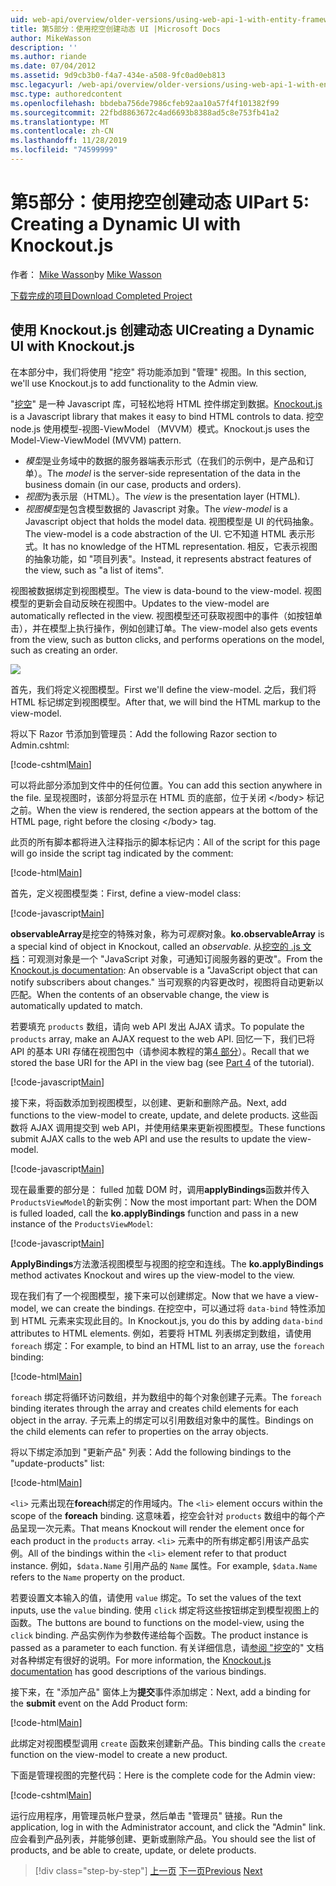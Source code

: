 ```yaml
---
uid: web-api/overview/older-versions/using-web-api-1-with-entity-framework-5/using-web-api-with-entity-framework-part-5
title: 第5部分：使用挖空创建动态 UI |Microsoft Docs
author: MikeWasson
description: ''
ms.author: riande
ms.date: 07/04/2012
ms.assetid: 9d9cb3b0-f4a7-434e-a508-9fc0ad0eb813
msc.legacyurl: /web-api/overview/older-versions/using-web-api-1-with-entity-framework-5/using-web-api-with-entity-framework-part-5
msc.type: authoredcontent
ms.openlocfilehash: bbdeba756de7986cfeb92aa10a57f4f101382f99
ms.sourcegitcommit: 22fbd8863672c4ad6693b8388ad5c8e753fb41a2
ms.translationtype: MT
ms.contentlocale: zh-CN
ms.lasthandoff: 11/28/2019
ms.locfileid: "74599999"
---
```

# <a name="part-5-creating-a-dynamic-ui-with-knockoutjs"></a><span data-ttu-id="ebb39-102">第5部分：使用挖空创建动态 UI</span><span class="sxs-lookup"><span data-stu-id="ebb39-102">Part 5: Creating a Dynamic UI with Knockout.js</span></span>

<span data-ttu-id="ebb39-103">作者： [Mike Wasson](https://github.com/MikeWasson)</span><span class="sxs-lookup"><span data-stu-id="ebb39-103">by [Mike Wasson](https://github.com/MikeWasson)</span></span>

[<span data-ttu-id="ebb39-104">下载完成的项目</span><span class="sxs-lookup"><span data-stu-id="ebb39-104">Download Completed Project</span></span>](https://code.msdn.microsoft.com/ASP-NET-Web-API-with-afa30545)

## <a name="creating-a-dynamic-ui-with-knockoutjs"></a><span data-ttu-id="ebb39-105">使用 Knockout.js 创建动态 UI</span><span class="sxs-lookup"><span data-stu-id="ebb39-105">Creating a Dynamic UI with Knockout.js</span></span>

<span data-ttu-id="ebb39-106">在本部分中，我们将使用 "挖空" 将功能添加到 "管理" 视图。</span><span class="sxs-lookup"><span data-stu-id="ebb39-106">In this section, we'll use Knockout.js to add functionality to the Admin view.</span></span>

<span data-ttu-id="ebb39-107">"[挖空](http://knockoutjs.com/)" 是一种 Javascript 库，可轻松地将 HTML 控件绑定到数据。</span><span class="sxs-lookup"><span data-stu-id="ebb39-107">[Knockout.js](http://knockoutjs.com/) is a Javascript library that makes it easy to bind HTML controls to data.</span></span> <span data-ttu-id="ebb39-108">挖空 node.js 使用模型-视图-ViewModel （MVVM）模式。</span><span class="sxs-lookup"><span data-stu-id="ebb39-108">Knockout.js uses the Model-View-ViewModel (MVVM) pattern.</span></span>

- <span data-ttu-id="ebb39-109">*模型*是业务域中的数据的服务器端表示形式（在我们的示例中，是产品和订单）。</span><span class="sxs-lookup"><span data-stu-id="ebb39-109">The *model* is the server-side representation of the data in the business domain (in our case, products and orders).</span></span>
- <span data-ttu-id="ebb39-110">*视图*为表示层（HTML）。</span><span class="sxs-lookup"><span data-stu-id="ebb39-110">The *view* is the presentation layer (HTML).</span></span>
- <span data-ttu-id="ebb39-111">*视图模型*是包含模型数据的 Javascript 对象。</span><span class="sxs-lookup"><span data-stu-id="ebb39-111">The *view-model* is a Javascript object that holds the model data.</span></span> <span data-ttu-id="ebb39-112">视图模型是 UI 的代码抽象。</span><span class="sxs-lookup"><span data-stu-id="ebb39-112">The view-model is a code abstraction of the UI.</span></span> <span data-ttu-id="ebb39-113">它不知道 HTML 表示形式。</span><span class="sxs-lookup"><span data-stu-id="ebb39-113">It has no knowledge of the HTML representation.</span></span> <span data-ttu-id="ebb39-114">相反，它表示视图的抽象功能，如 "项目列表"。</span><span class="sxs-lookup"><span data-stu-id="ebb39-114">Instead, it represents abstract features of the view, such as "a list of items".</span></span>

<span data-ttu-id="ebb39-115">视图被数据绑定到视图模型。</span><span class="sxs-lookup"><span data-stu-id="ebb39-115">The view is data-bound to the view-model.</span></span> <span data-ttu-id="ebb39-116">视图模型的更新会自动反映在视图中。</span><span class="sxs-lookup"><span data-stu-id="ebb39-116">Updates to the view-model are automatically reflected in the view.</span></span> <span data-ttu-id="ebb39-117">视图模型还可获取视图中的事件（如按钮单击），并在模型上执行操作，例如创建订单。</span><span class="sxs-lookup"><span data-stu-id="ebb39-117">The view-model also gets events from the view, such as button clicks, and performs operations on the model, such as creating an order.</span></span>

![](using-web-api-with-entity-framework-part-5/_static/image1.png)

<span data-ttu-id="ebb39-118">首先，我们将定义视图模型。</span><span class="sxs-lookup"><span data-stu-id="ebb39-118">First we'll define the view-model.</span></span> <span data-ttu-id="ebb39-119">之后，我们将 HTML 标记绑定到视图模型。</span><span class="sxs-lookup"><span data-stu-id="ebb39-119">After that, we will bind the HTML markup to the view-model.</span></span>

<span data-ttu-id="ebb39-120">将以下 Razor 节添加到管理员：</span><span class="sxs-lookup"><span data-stu-id="ebb39-120">Add the following Razor section to Admin.cshtml:</span></span>

[!code-cshtml[Main](using-web-api-with-entity-framework-part-5/samples/sample1.cshtml)]

<span data-ttu-id="ebb39-121">可以将此部分添加到文件中的任何位置。</span><span class="sxs-lookup"><span data-stu-id="ebb39-121">You can add this section anywhere in the file.</span></span> <span data-ttu-id="ebb39-122">呈现视图时，该部分将显示在 HTML 页的底部，位于关闭 &lt;/body&gt; 标记之前。</span><span class="sxs-lookup"><span data-stu-id="ebb39-122">When the view is rendered, the section appears at the bottom of the HTML page, right before the closing &lt;/body&gt; tag.</span></span>

<span data-ttu-id="ebb39-123">此页的所有脚本都将进入注释指示的脚本标记内：</span><span class="sxs-lookup"><span data-stu-id="ebb39-123">All of the script for this page will go inside the script tag indicated by the comment:</span></span>

[!code-html[Main](using-web-api-with-entity-framework-part-5/samples/sample2.html)]

<span data-ttu-id="ebb39-124">首先，定义视图模型类：</span><span class="sxs-lookup"><span data-stu-id="ebb39-124">First, define a view-model class:</span></span>

[!code-javascript[Main](using-web-api-with-entity-framework-part-5/samples/sample3.js)]

<span data-ttu-id="ebb39-125">**observableArray**是挖空的特殊对象，称为可*观察*对象。</span><span class="sxs-lookup"><span data-stu-id="ebb39-125">**ko.observableArray** is a special kind of object in Knockout, called an *observable*.</span></span> <span data-ttu-id="ebb39-126">从[挖空的 .js 文档](http://knockoutjs.com/documentation/observables.html)：可观测对象是一个 "JavaScript 对象，可通知订阅服务器的更改"。</span><span class="sxs-lookup"><span data-stu-id="ebb39-126">From the [Knockout.js documentation](http://knockoutjs.com/documentation/observables.html): An observable is a "JavaScript object that can notify subscribers about changes."</span></span> <span data-ttu-id="ebb39-127">当可观察的内容更改时，视图将自动更新以匹配。</span><span class="sxs-lookup"><span data-stu-id="ebb39-127">When the contents of an observable change, the view is automatically updated to match.</span></span>

<span data-ttu-id="ebb39-128">若要填充 `products` 数组，请向 web API 发出 AJAX 请求。</span><span class="sxs-lookup"><span data-stu-id="ebb39-128">To populate the `products` array, make an AJAX request to the web API.</span></span> <span data-ttu-id="ebb39-129">回忆一下，我们已将 API 的基本 URI 存储在视图包中（请参阅本教程的第[4 部分](using-web-api-with-entity-framework-part-4.md)）。</span><span class="sxs-lookup"><span data-stu-id="ebb39-129">Recall that we stored the base URI for the API in the view bag (see [Part 4](using-web-api-with-entity-framework-part-4.md) of the tutorial).</span></span>

[!code-javascript[Main](using-web-api-with-entity-framework-part-5/samples/sample4.js?highlight=5)]

<span data-ttu-id="ebb39-130">接下来，将函数添加到视图模型，以创建、更新和删除产品。</span><span class="sxs-lookup"><span data-stu-id="ebb39-130">Next, add functions to the view-model to create, update, and delete products.</span></span> <span data-ttu-id="ebb39-131">这些函数将 AJAX 调用提交到 web API，并使用结果来更新视图模型。</span><span class="sxs-lookup"><span data-stu-id="ebb39-131">These functions submit AJAX calls to the web API and use the results to update the view-model.</span></span>

[!code-javascript[Main](using-web-api-with-entity-framework-part-5/samples/sample5.js?highlight=7)]

<span data-ttu-id="ebb39-132">现在最重要的部分是： fulled 加载 DOM 时，调用**applyBindings**函数并传入 `ProductsViewModel`的新实例：</span><span class="sxs-lookup"><span data-stu-id="ebb39-132">Now the most important part: When the DOM is fulled loaded, call the **ko.applyBindings** function and pass in a new instance of the `ProductsViewModel`:</span></span>

[!code-javascript[Main](using-web-api-with-entity-framework-part-5/samples/sample6.js)]

<span data-ttu-id="ebb39-133">**ApplyBindings**方法激活视图模型与视图的挖空和连线。</span><span class="sxs-lookup"><span data-stu-id="ebb39-133">The **ko.applyBindings** method activates Knockout and wires up the view-model to the view.</span></span>

<span data-ttu-id="ebb39-134">现在我们有了一个视图模型，接下来可以创建绑定。</span><span class="sxs-lookup"><span data-stu-id="ebb39-134">Now that we have a view-model, we can create the bindings.</span></span> <span data-ttu-id="ebb39-135">在挖空中，可以通过将 `data-bind` 特性添加到 HTML 元素来实现此目的。</span><span class="sxs-lookup"><span data-stu-id="ebb39-135">In Knockout.js, you do this by adding `data-bind` attributes to HTML elements.</span></span> <span data-ttu-id="ebb39-136">例如，若要将 HTML 列表绑定到数组，请使用 `foreach` 绑定：</span><span class="sxs-lookup"><span data-stu-id="ebb39-136">For example, to bind an HTML list to an array, use the `foreach` binding:</span></span>

[!code-html[Main](using-web-api-with-entity-framework-part-5/samples/sample7.html?highlight=1)]

<span data-ttu-id="ebb39-137">`foreach` 绑定将循环访问数组，并为数组中的每个对象创建子元素。</span><span class="sxs-lookup"><span data-stu-id="ebb39-137">The `foreach` binding iterates through the array and creates child elements for each object in the array.</span></span> <span data-ttu-id="ebb39-138">子元素上的绑定可以引用数组对象中的属性。</span><span class="sxs-lookup"><span data-stu-id="ebb39-138">Bindings on the child elements can refer to properties on the array objects.</span></span>

<span data-ttu-id="ebb39-139">将以下绑定添加到 "更新产品" 列表：</span><span class="sxs-lookup"><span data-stu-id="ebb39-139">Add the following bindings to the "update-products" list:</span></span>

[!code-html[Main](using-web-api-with-entity-framework-part-5/samples/sample8.html)]

<span data-ttu-id="ebb39-140">`<li>` 元素出现在**foreach**绑定的作用域内。</span><span class="sxs-lookup"><span data-stu-id="ebb39-140">The `<li>` element occurs within the scope of the **foreach** binding.</span></span> <span data-ttu-id="ebb39-141">这意味着，挖空会针对 `products` 数组中的每个产品呈现一次元素。</span><span class="sxs-lookup"><span data-stu-id="ebb39-141">That means Knockout will render the element once for each product in the `products` array.</span></span> <span data-ttu-id="ebb39-142">`<li>` 元素中的所有绑定都引用该产品实例。</span><span class="sxs-lookup"><span data-stu-id="ebb39-142">All of the bindings within the `<li>` element refer to that product instance.</span></span> <span data-ttu-id="ebb39-143">例如，`$data.Name` 引用产品的 `Name` 属性。</span><span class="sxs-lookup"><span data-stu-id="ebb39-143">For example, `$data.Name` refers to the `Name` property on the product.</span></span>

<span data-ttu-id="ebb39-144">若要设置文本输入的值，请使用 `value` 绑定。</span><span class="sxs-lookup"><span data-stu-id="ebb39-144">To set the values of the text inputs, use the `value` binding.</span></span> <span data-ttu-id="ebb39-145">使用 `click` 绑定将这些按钮绑定到模型视图上的函数。</span><span class="sxs-lookup"><span data-stu-id="ebb39-145">The buttons are bound to functions on the model-view, using the `click` binding.</span></span> <span data-ttu-id="ebb39-146">产品实例作为参数传递给每个函数。</span><span class="sxs-lookup"><span data-stu-id="ebb39-146">The product instance is passed as a parameter to each function.</span></span> <span data-ttu-id="ebb39-147">有关详细信息，请[参阅 "挖空](http://knockoutjs.com/documentation/observables.html)的" 文档对各种绑定有很好的说明。</span><span class="sxs-lookup"><span data-stu-id="ebb39-147">For more information, the [Knockout.js documentation](http://knockoutjs.com/documentation/observables.html) has good descriptions of the various bindings.</span></span>

<span data-ttu-id="ebb39-148">接下来，在 "添加产品" 窗体上为**提交**事件添加绑定：</span><span class="sxs-lookup"><span data-stu-id="ebb39-148">Next, add a binding for the **submit** event on the Add Product form:</span></span>

[!code-html[Main](using-web-api-with-entity-framework-part-5/samples/sample9.html)]

<span data-ttu-id="ebb39-149">此绑定对视图模型调用 `create` 函数来创建新产品。</span><span class="sxs-lookup"><span data-stu-id="ebb39-149">This binding calls the `create` function on the view-model to create a new product.</span></span>

<span data-ttu-id="ebb39-150">下面是管理视图的完整代码：</span><span class="sxs-lookup"><span data-stu-id="ebb39-150">Here is the complete code for the Admin view:</span></span>

[!code-cshtml[Main](using-web-api-with-entity-framework-part-5/samples/sample10.cshtml)]

<span data-ttu-id="ebb39-151">运行应用程序，用管理员帐户登录，然后单击 "管理员" 链接。</span><span class="sxs-lookup"><span data-stu-id="ebb39-151">Run the application, log in with the Administrator account, and click the "Admin" link.</span></span> <span data-ttu-id="ebb39-152">应会看到产品列表，并能够创建、更新或删除产品。</span><span class="sxs-lookup"><span data-stu-id="ebb39-152">You should see the list of products, and be able to create, update, or delete products.</span></span>

> [!div class="step-by-step"]
> <span data-ttu-id="ebb39-153">[上一页](using-web-api-with-entity-framework-part-4.md)
> [下一页](using-web-api-with-entity-framework-part-6.md)</span><span class="sxs-lookup"><span data-stu-id="ebb39-153">[Previous](using-web-api-with-entity-framework-part-4.md)
[Next](using-web-api-with-entity-framework-part-6.md)</span></span>
